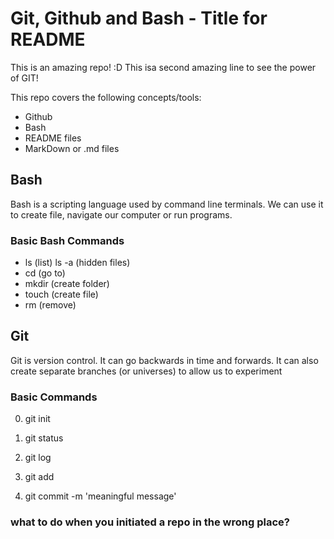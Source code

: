 # Git, Github and Bash - Title for README

This is an amazing repo! :D
This isa second amazing line to see the power of GIT! 

This repo covers the following concepts/tools:

- Github
- Bash
- README files
- MarkDown or .md files

## Bash

Bash is a scripting language used by command line terminals.
We can use it to create file, navigate our computer or run programs.

### Basic Bash Commands

- ls (list) ls -a (hidden files)
- cd (go to)
- mkdir (create folder)
- touch (create file)
- rm (remove)

## Git
Git is version control.
It can go backwards in time and forwards.
It can also create separate branches (or universes) to allow us to experiment

### Basic Commands
0) git init
0) git status
0) git log

1) git add <file>
2) git commit -m 'meaningful message'

### what to do when you initiated a repo in the wrong place?
